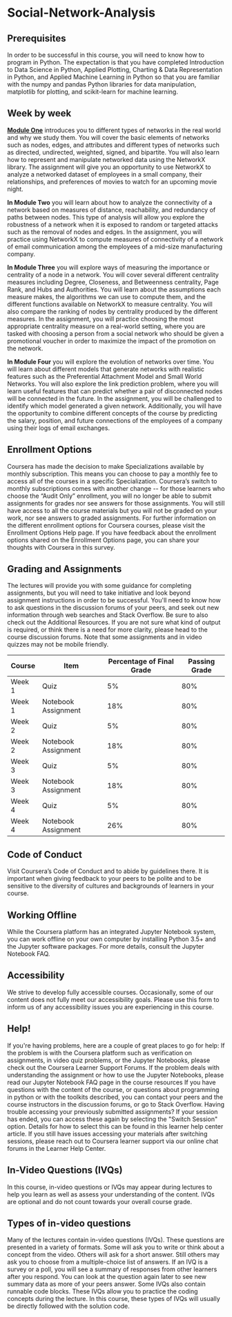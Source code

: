 # Social-Network-Analysis

## Prerequisites
In order to be successful in this course, you will need to know how to program in Python. The expectation is that you have completed Introduction to Data Science in Python, Applied Plotting, Charting & Data Representation in Python, and Applied Machine Learning in Python so that you are familiar with the numpy and pandas Python libraries for data manipulation, matplotlib for plotting, and scikit-learn for machine learning.

## Week by week
[__Module One__](week%201) introduces you to different types of networks in the real world and why we study them. You will cover the basic elements of networks such as nodes, edges, and attributes and different types of networks such as directed, undirected, weighted, signed, and bipartite. You will also learn how to represent and manipulate networked data using the NetworkX library. The assignment will give you an opportunity to use NetworkX to analyze a networked dataset of employees in a small company, their relationships, and preferences of movies to watch for an upcoming movie night.

__In Module Two__ you will learn about how to analyze the connectivity of a network based on measures of distance, reachability, and redundancy of paths between nodes. This type of analysis will allow you explore the robustness of a network when it is exposed to random or targeted attacks such as the removal of nodes and edges. In the assignment, you will practice using NetworkX to compute measures of connectivity of a network of email communication among the employees of a mid-size manufacturing company.

__In Module Three__ you will explore ways of measuring the importance or centrality of a node in a network. You will cover several different centrality measures including Degree, Closeness, and Betweenness centrality, Page Rank, and Hubs and Authorities. You will learn about the assumptions each measure makes, the algorithms we can use to compute them, and the different functions available on NetworkX to measure centrality. You will also compare the ranking of nodes by centrality produced by the different measures. In the assignment, you will practice choosing the most appropriate centrality measure on a real-world setting, where you are tasked with choosing a person from a social network who should be given a promotional voucher in order to maximize the impact of the promotion on the network.

__In Module Four__ you will explore the evolution of networks over time. You will learn about different models that generate networks with realistic features such as the Preferential Attachment Model and Small World Networks. You will also explore the link prediction problem, where you will learn useful features that can predict whether a pair of disconnected nodes will be connected in the future. In the assignment, you will be challenged to identify which model generated a given network. Additionally, you will have the opportunity to combine different concepts of the course by predicting the salary, position, and future connections of the employees of a company using their logs of email exchanges.

## Enrollment Options
Coursera has made the decision to make Specializations available by monthly subscription. This means you can choose to pay a monthly fee to access all of the courses in a specific Specialization. Coursera’s switch to monthly subscriptions comes with another change -- for those learners who choose the “Audit Only” enrollment, you will no longer be able to submit assignments for grades nor see answers for those assignments. You will still have access to all the course materials but you will not be graded on your work, nor see answers to graded assignments. For further information on the different enrollment options for Coursera courses, please visit the Enrollment Options Help page. If you have feedback about the enrollment options shared on the Enrollment Options page, you can share your thoughts with Coursera in this survey.

## Grading and Assignments
The lectures will provide you with some guidance for completing assignments, but you will need to take initiative and look beyond assignment instructions in order to be successful. You'll need to know how to ask questions in the discussion forums of your peers, and seek out new information through web searches and Stack Overflow. Be sure to also check out the Additional Resources. If you are not sure what kind of output is required, or think there is a need for more clarity, please head to the course discussion forums. Note that some assignments and in video quizzes may not be mobile friendly.

Course | Item | Percentage of Final Grade | Passing Grade
-------|------|---------------------------|--------------
Week 1 | Quiz | 5% | 80%
Week 1 | Notebook Assignment | 18% | 80%
Week 2 | Quiz | 5% | 80%
Week 2 | Notebook Assignment | 18% | 80%
Week 3 | Quiz | 5% | 80%
Week 3 | Notebook Assignment | 18% | 80%
Week 4 | Quiz | 5% | 80%
Week 4 | Notebook Assignment | 26% | 80%

## Code of Conduct
Visit Coursera’s Code of Conduct and to abide by guidelines there. It is important when giving feedback to your peers to be polite and to be sensitive to the diversity of cultures and backgrounds of learners in your course.

## Working Offline
While the Coursera platform has an integrated Jupyter Notebook system, you can work offline on your own computer by installing Python 3.5+ and the Jupyter software packages. For more details, consult the Jupyter Notebook FAQ.

## Accessibility
We strive to develop fully accessible courses. Occasionally, some of our content does not fully meet our accessibility goals. Please use this form to inform us of any accessibility issues you are experiencing in this course.

## Help!
If you're having problems, here are a couple of great places to go for help: If the problem is with the Coursera platform such as verification on assignments, in video quiz problems, or the Jupyter Notebooks, please check out the Coursera Learner Support Forums. If the problem deals with understanding the assignment or how to use the Jupyter Notebooks, please read our Jupyter Notebook FAQ page in the course resources If you have questions with the content of the course, or questions about programming in python or with the toolkits described, you can contact your peers and the course instructors in the discussion forums, or go to Stack Overflow. Having trouble accessing your previously submitted assignments? If your session has ended, you can access these again by selecting the "Switch Session" option. Details for how to select this can be found in this learner help center article. If you still have issues accessing your materials after switching sessions, please reach out to Coursera learner support via our online chat forums in the Learner Help Center.

## In-Video Questions (IVQs)
In this course, in-video questions or IVQs may appear during lectures to help you learn as well as assess your understanding of the content. IVQs are optional and do not count towards your overall course grade.

## Types of in-video questions
Many of the lectures contain in-video questions (IVQs). These questions are presented in a variety of formats. Some will ask you to write or think about a concept from the video. Others will ask for a short answer. Still others may ask you to choose from a multiple-choice list of answers. If an IVQ is a survey or a poll, you will see a summary of responses from other learners after you respond. You can look at the question again later to see new summary data as more of your peers answer. Some IVQs also contain runnable code blocks. These IVQs allow you to practice the coding concepts during the lecture. In this course, these types of IVQs will usually be directly followed with the solution code.

